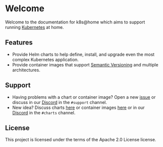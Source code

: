 # Welcome

Welcome to the documentation for k8s@home which aims to support running [Kubernetes](https://kubernetes.io/) at home.

## Features

- Provide Helm charts to help define, install, and upgrade even the most complex Kubernetes application.
- Provide container images that support [Semantic Versioning](https://semver.org/) and multiple architectures.

## Support

- Having problems with a chart or container image? Open a new [issue](https://github.com/k8s-at-home/charts/issues/new/choose) or discuss in our [Discord](https://discord.gg/sTMX7Vh) in the `#support` channel.
- New idea? Discuss charts [here](https://github.com/k8s-at-home/charts/discussions) or container images [here]() or in our [Discord](https://discord.gg/sTMX7Vh) in the `#charts` channel.

## License

This project is licensed under the terms of the Apache 2.0 License license.
